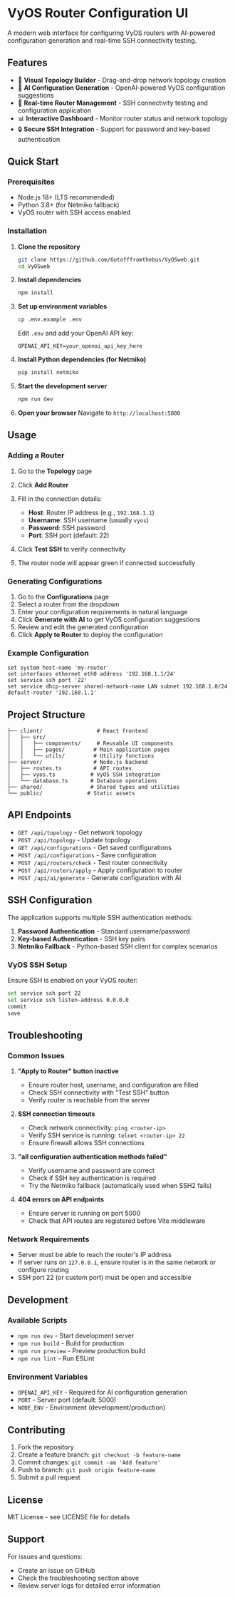 # VyOS Router Configuration UI

A modern web interface for configuring VyOS routers with AI-powered configuration generation and real-time SSH connectivity testing.

## Features

- 🎨 **Visual Topology Builder** - Drag-and-drop network topology creation
- 🤖 **AI Configuration Generation** - OpenAI-powered VyOS configuration suggestions
- 🔧 **Real-time Router Management** - SSH connectivity testing and configuration application
- 📊 **Interactive Dashboard** - Monitor router status and network topology
- 🔒 **Secure SSH Integration** - Support for password and key-based authentication

## Quick Start

### Prerequisites

- Node.js 18+ (LTS recommended)
- Python 3.8+ (for Netmiko fallback)
- VyOS router with SSH access enabled

### Installation

1. **Clone the repository**
   ```bash
   git clone https://github.com/Gotofffromthebus/VyOSweb.git
   cd VyOSweb
   ```

2. **Install dependencies**
   ```bash
   npm install
   ```

3. **Set up environment variables**
   ```bash
   cp .env.example .env
   ```
   
   Edit `.env` and add your OpenAI API key:
   ```
   OPENAI_API_KEY=your_openai_api_key_here
   ```

4. **Install Python dependencies (for Netmiko)**
   ```bash
   pip install netmiko
   ```

5. **Start the development server**
   ```bash
   npm run dev
   ```

6. **Open your browser**
   Navigate to `http://localhost:5000`

## Usage

### Adding a Router

1. Go to the **Topology** page
2. Click **Add Router** 
3. Fill in the connection details:
   - **Host**: Router IP address (e.g., `192.168.1.1`)
   - **Username**: SSH username (usually `vyos`)
   - **Password**: SSH password
   - **Port**: SSH port (default: 22)

4. Click **Test SSH** to verify connectivity
5. The router node will appear green if connected successfully

### Generating Configurations

1. Go to the **Configurations** page
2. Select a router from the dropdown
3. Enter your configuration requirements in natural language
4. Click **Generate with AI** to get VyOS configuration suggestions
5. Review and edit the generated configuration
6. Click **Apply to Router** to deploy the configuration

### Example Configuration

```
set system host-name 'my-router'
set interfaces ethernet eth0 address '192.168.1.1/24'
set service ssh port '22'
set service dhcp-server shared-network-name LAN subnet 192.168.1.0/24 default-router '192.168.1.1'
```

## Project Structure

```
├── client/                 # React frontend
│   ├── src/
│   │   ├── components/     # Reusable UI components
│   │   ├── pages/         # Main application pages
│   │   └── utils/         # Utility functions
├── server/                # Node.js backend
│   ├── routes.ts          # API routes
│   ├── vyos.ts           # VyOS SSH integration
│   └── database.ts       # Database operations
├── shared/               # Shared types and utilities
└── public/              # Static assets
```

## API Endpoints

- `GET /api/topology` - Get network topology
- `POST /api/topology` - Update topology
- `GET /api/configurations` - Get saved configurations
- `POST /api/configurations` - Save configuration
- `POST /api/routers/check` - Test router connectivity
- `POST /api/routers/apply` - Apply configuration to router
- `POST /api/ai/generate` - Generate configuration with AI

## SSH Configuration

The application supports multiple SSH authentication methods:

1. **Password Authentication** - Standard username/password
2. **Key-based Authentication** - SSH key pairs
3. **Netmiko Fallback** - Python-based SSH client for complex scenarios

### VyOS SSH Setup

Ensure SSH is enabled on your VyOS router:

```bash
set service ssh port 22
set service ssh listen-address 0.0.0.0
commit
save
```

## Troubleshooting

### Common Issues

1. **"Apply to Router" button inactive**
   - Ensure router host, username, and configuration are filled
   - Check SSH connectivity with "Test SSH" button
   - Verify router is reachable from the server

2. **SSH connection timeouts**
   - Check network connectivity: `ping <router-ip>`
   - Verify SSH service is running: `telnet <router-ip> 22`
   - Ensure firewall allows SSH connections

3. **"all configuration authentication methods failed"**
   - Verify username and password are correct
   - Check if SSH key authentication is required
   - Try the Netmiko fallback (automatically used when SSH2 fails)

4. **404 errors on API endpoints**
   - Ensure server is running on port 5000
   - Check that API routes are registered before Vite middleware

### Network Requirements

- Server must be able to reach the router's IP address
- If server runs on `127.0.0.1`, ensure router is in the same network or configure routing
- SSH port 22 (or custom port) must be open and accessible

## Development

### Available Scripts

- `npm run dev` - Start development server
- `npm run build` - Build for production
- `npm run preview` - Preview production build
- `npm run lint` - Run ESLint

### Environment Variables

- `OPENAI_API_KEY` - Required for AI configuration generation
- `PORT` - Server port (default: 5000)
- `NODE_ENV` - Environment (development/production)

## Contributing

1. Fork the repository
2. Create a feature branch: `git checkout -b feature-name`
3. Commit changes: `git commit -am 'Add feature'`
4. Push to branch: `git push origin feature-name`
5. Submit a pull request

## License

MIT License - see LICENSE file for details

## Support

For issues and questions:
- Create an issue on GitHub
- Check the troubleshooting section above
- Review server logs for detailed error information
